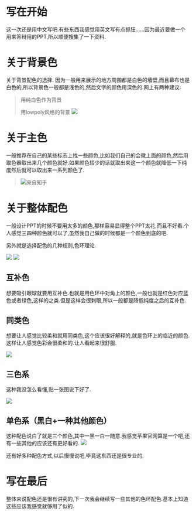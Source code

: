 # 写在开始
这一次还是用中文写吧.有些东西我感觉用英文写有点抓狂......因为最近要做一个用来答辩用的PPT,所以顺便搜集了一下资料.
# 关于背景色
关于背景配色的选择. 因为一般用来展示的地方周围都是白色的墙壁,而且幕布也是白色的,所以背景色一般都是浅色的,然后文字的颜色用深色的.网上有两种建议:
> 用纯白色作为背景
>
> 用lowpoly风格的背景
> ![](https://pic2.zhimg.com/v2-a361cfe0b80bb0ccbd04b112893778ad_b.png)

# 关于主色
一般推荐在自己的某些标志上找一些颜色,比如我们自己的会徽上面的颜色,然后用取色器取出来几个颜色就好.如果颜色较少的话就取出来这一个颜色就降低一下纯度然后就可以取出来一系列颜色了.
> ![来自知乎](https://pic4.zhimg.com/v2-59b9a911f6b42a528d37b75e07d45f9f_b.png)

# 关于整体配色
一般设计PPT的时候不要用太多的颜色,那样容易显得整个PPT太花,而且不好看.个人感觉三四种颜色就可以了,虽然我自己做的时候都是一个颜色到底的吧.

另外就是选择配色的几种规则,色环理论.

![](http://softlab.sdut.edu.cn/blog/yinjunbo/wp-content/uploads/sites/16/2017/06/色环.jpg)
![](http://softlab.sdut.edu.cn/blog/yinjunbo/wp-content/uploads/sites/16/2017/06/色环2.jpg)

## 互补色
想要吸引眼球就要用互补色.也就是用色环中对角上的颜色,一般也就是红色对应蓝色或者绿色,这样的之类.但是这样会很刺眼,所以一般都是降低纯度之后的互补色.

## 同类色
想要让人感觉比较柔和就用同类色,这个应该很好解释的,就是色环上的临近的颜色.这样让人感觉色彩会很柔和的.让人看起来很舒服.

![](http://softlab.sdut.edu.cn/blog/yinjunbo/wp-content/uploads/sites/16/2017/06/同类色_例子.jpg)

## 三色系
这种我没怎么看懂,贴一张图说下好了.

![](http://softlab.sdut.edu.cn/blog/yinjunbo/wp-content/uploads/sites/16/2017/06/三色系_玉米.jpg)

## 单色系（黑白+一种其他颜色）
这种配色说白了就是三个颜色,其中一黑一白一随意.我感觉苹果官网算是一个吧,还有一些其他的应该还有更好看的.
![](http://softlab.sdut.edu.cn/blog/yinjunbo/wp-content/uploads/sites/16/2017/06/苹果2.jpg)

还有好多种配色方式,以后慢慢说吧,毕竟这东西还是很专业的.

# 写在最后
整体来说配色还是很有讲究的,下一次我会继续写一些其他的色环配色.基本上知道这些应该我感觉就够用了似的.
